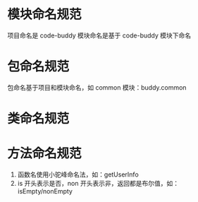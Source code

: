# 模块命名规范
项目命名是 code-buddy
模块命名是基于 code-buddy 模块下命名

# 包命名规范
包命名基于项目和模块命名，如 common 模块：buddy.common

# 类命名规范

# 方法命名规范

1. 函数名使用小驼峰命名法，如：getUserInfo
2. is 开头表示是否，non 开头表示非，返回都是布尔值，如：isEmpty/nonEmpty